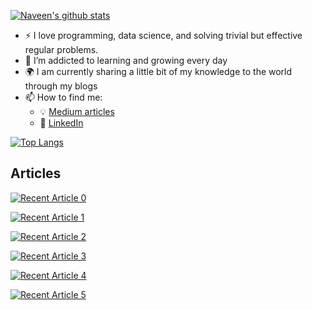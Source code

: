 [![Naveen's github stats](https://github-readme-stats.vercel.app/api?username=naveenalavilli&count_private=true&show_icons=true&theme=radical&hide_rank=false)](https://github.com/naveenalavilli/github-readme-stats)

- :zap: I love programming, data science, and solving trivial but effective regular problems.
- 🌱 I’m addicted to learning and growing every day
- :earth_africa: I am currently sharing a little bit of my knowledge to the world through my blogs
- 📫 How to find me: 
  - :bulb: [Medium articles](https://medium.com/@naveenalavilli)
  - :office: [LinkedIn](https://www.linkedin.com/in/alavilli)  

[![Top Langs](https://github-readme-stats.vercel.app/api/top-langs/?username=naveenalavilli)](https://github.com/naveenalavilli/github-readme-stats)

## Articles

<a target="_blank" href="https://github-readme-medium-recent-article.vercel.app/medium/@naveenalavilli/0"><img src="https://github-readme-medium-recent-article.vercel.app/medium/@naveenalavilli/0" alt="Recent Article 0">

<a target="_blank" href="https://github-readme-medium-recent-article.vercel.app/medium/@naveenalavilli/1"><img src="https://github-readme-medium-recent-article.vercel.app/medium/@naveenalavilli/1" alt="Recent Article 1">

<a target="_blank" href="https://github-readme-medium-recent-article.vercel.app/medium/@naveenalavilli/2"><img src="https://github-readme-medium-recent-article.vercel.app/medium/@naveenalavilli/2" alt="Recent Article 2">

<a target="_blank" href="https://github-readme-medium-recent-article.vercel.app/medium/@naveenalavilli/3"><img src="https://github-readme-medium-recent-article.vercel.app/medium/@naveenalavilli/3" alt="Recent Article 3">

<a target="_blank" href="https://github-readme-medium-recent-article.vercel.app/medium/@naveenalavilli/4"><img src="https://github-readme-medium-recent-article.vercel.app/medium/@naveenalavilli/4" alt="Recent Article 4">

<a target="_blank" href="https://github-readme-medium-recent-article.vercel.app/medium/@naveenalavilli/5"><img src="https://github-readme-medium-recent-article.vercel.app/medium/@naveenalavilli/5" alt="Recent Article 5">
